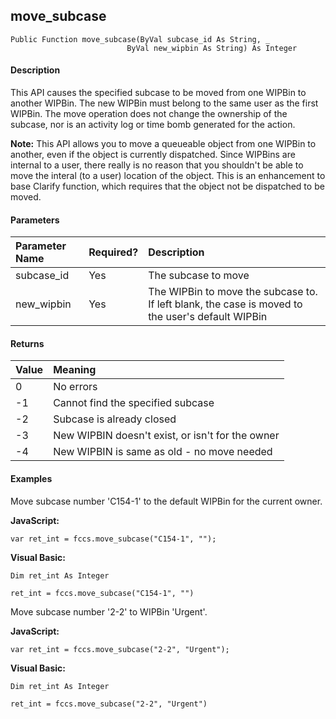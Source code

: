 move_subcase
------------

```
Public Function move_subcase(ByVal subcase_id As String, _
                          ByVal new_wipbin As String) As Integer
```

#### Description

This API causes the specified subcase to be moved from one WIPBin to another WIPBin. The new WIPBin must belong to the same user as the first WIPBin. The move operation does not change the ownership of the subcase, nor is an activity log or time bomb generated for the action.

**Note:** This API allows you to move a queueable object from one WIPBin to another, even if the object is currently dispatched. Since WIPBins are internal to a user, there really is no reason that you shouldn't be able to move the interal (to a user) location of the object. This is an enhancement to base Clarify function, which requires that the object not be dispatched to be moved.

#### Parameters

| Parameter Name | Required? | Description |
|:--- |:--- |:--- |
| subcase_id | Yes | The subcase to move |
| new_wipbin | Yes | The WIPBin to move the subcase to. If left blank, the case is moved to the user's default WIPBin |

#### Returns

| Value | Meaning |
|:--- |:--- |
| 0 | No errors |
| -1 | Cannot find the specified subcase |
| -2 | Subcase is already closed |
| -3 | New WIPBIN doesn't exist, or isn't for the owner |
| -4 | New WIPBIN is same as old - no move needed |

#### Examples

Move subcase number 'C154-1' to the default WIPBin for the current owner.

**JavaScript:**
```
var ret_int = fccs.move_subcase("C154-1", "");
```

**Visual Basic:**
```
Dim ret_int As Integer

ret_int = fccs.move_subcase("C154-1", "")
```

Move subcase number '2-2' to WIPBin 'Urgent'.

**JavaScript:**
```
var ret_int = fccs.move_subcase("2-2", "Urgent");
```

**Visual Basic:**
```
Dim ret_int As Integer

ret_int = fccs.move_subcase("2-2", "Urgent")
```